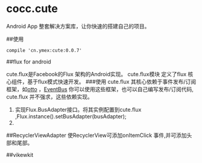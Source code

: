 # cocc.cute

Android App  整套解决方案库，让你快速的搭建自己的项目。

##使用
```
compile 'cn.ymex:cute:0.0.7'
```

##flux for android

cute.flux是Facebook的Flux 架构的Android实现。
cute.flux模块 定义了flux 核心组件，基于flux模式快速开发。
###使用
cute.flux 其核心依赖于事件发布/订阅框架，如[otto](https://github.com/greenrobot/EventBus) ，[EventBus](https://github.com/greenrobot/EventBus)
你可以使用这些框架，也可以自己编写发布/订阅代码, cute.flux 并不强求，这些依赖实现。

1. 实现Flux.BusAdapter接口。将其实例配置到cute.flux ,Flux.instance().setBusAdapter(busAdapter);
2.


##RecyclerViewAdapter
使RecyclerView可添加onItemClick 事件,并可添加头部和尾部。


##vikewkit
